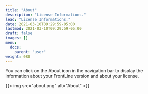 ```yaml
---
title: "About"
description: "License Informations."
lead: "License Informations."
date: 2021-03-10T09:29:59-05:00
lastmod: 2021-03-10T09:29:59-05:00
draft: false
images: []
menu:
  docs:
    parent: "user"
weight: 080
---
```


You can click on the About icon in the navigation bar to display the information about your FrontLine version and about your license.

{{< img src="about.png" alt="About" >}}
